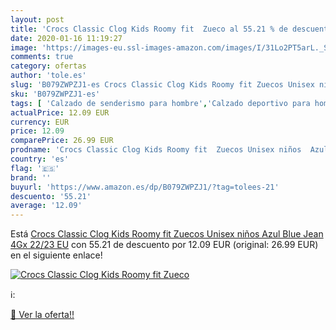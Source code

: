 ```yaml
---
layout: post
title: 'Crocs Classic Clog Kids Roomy fit  Zueco al 55.21 % de descuento'
date: 2020-01-16 11:19:27
image: 'https://images-eu.ssl-images-amazon.com/images/I/31Lo2PT5arL._SL400_.jpg'
comments: true
category: ofertas
author: 'tole.es'
slug: 'B079ZWPZJ1-es Crocs Classic Clog Kids Roomy fit Zuecos Unisex niños Azul...'
sku: 'B079ZWPZJ1-es'
tags: [ 'Calzado de senderismo para hombre','Calzado deportivo para hombre','Chanclas y sandalias de piscina para hombre','Zapatillas de senderismo para hombre','Zapatillas y calzado deportivo para hombre','Zapatos','Zapatos para hombre','Zapatos y complementos','zuecos', ]
actualPrice: 12.09 EUR
currency: EUR
price: 12.09
comparePrice: 26.99 EUR
prodname: 'Crocs Classic Clog Kids Roomy fit  Zuecos Unisex niños  Azul  Blue Jean 4Gx   22/23 EU'
country: 'es'
flag: '🇪🇸'
brand: ''
buyurl: 'https://www.amazon.es/dp/B079ZWPZJ1/?tag=tolees-21'
descuento: '55.21'
average: '12.09'
---
```


Está [Crocs Classic Clog Kids Roomy fit  Zuecos Unisex niños  Azul  Blue Jean 4Gx   22/23 EU](https://www.amazon.es/dp/B079ZWPZJ1/?tag=tolees-21) con 55.21 de descuento por 12.09 EUR (original: 26.99 EUR) en el siguiente enlace!

[![Crocs Classic Clog Kids Roomy fit  Zueco](https://images-eu.ssl-images-amazon.com/images/I/31Lo2PT5arL._SL400_.jpg)](https://www.amazon.es/dp/B079ZWPZJ1/?tag=tolees-21)

ℹ️:


[🛒 Ver la oferta!!](https://www.amazon.es/dp/B079ZWPZJ1/?tag=tolees-21)
